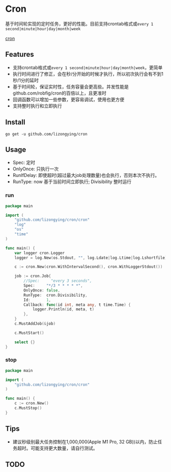 # Cron

基于时间轮实现的定时任务，更好的性能。目前支持crontab格式或`every 1 second|minute|hour|day|month|week`

[cron](https://github.com/lizongying/cron)

## Features

* 支持crontab格式或`every 1 second|minute|hour|day|month|week`，更简单
* 执行时间进行了修正，会在秒/分开始的时候才执行，所以初次执行会有不到1秒/1分的延时
* 基于时间轮，保证实时性，任务容量会更高些。并发性能是github.com/robfig/cron的百倍以上，且更准时
* 回调函数可以增加一些参数，更容易调试，使用也更方便
* 支持整时执行和立即执行

## Install

```shell
go get -u github.com/lizongying/cron
```

## Usage

* Spec: 定时
* OnlyOnce: 只执行一次
* RunIfDelay: 即使超时(超过最大job处理数量)也会执行，否则本次不执行。
* RunType: now 基于当前时间立即执行; Divisibility 整时运行

### run

```go
package main

import (
	"github.com/lizongying/cron/cron"
	"log"
	"os"
	"time"
)

func main() {
	var logger cron.Logger
	logger = log.New(os.Stdout, "", log.Ldate|log.Ltime|log.Lshortfile)

	c := cron.New(cron.WithIntervalSecond(), cron.WithLoggerStdout())

	job := cron.Job{
		//Spec:     "every 3 seconds",
		Spec:     "*/3 * * * * *",
		OnlyOnce: false,
		RunType:  cron.Divisibility,
		Id:       1,
		Callback: func(id int, meta any, t time.Time) {
			logger.Println(id, meta, t)
		},
	}
	c.MustAddJob(&job)

	c.MustStart()

	select {}
}

```

### stop

```go
package main

import (
	"github.com/lizongying/cron/cron"
)

func main() {
	c := cron.New()
	c.MustStop()
}

```

## Tips

* 建议秒级别最大任务控制在1,000,000(Apple M1 Pro, 32 GB))以内，防止任务超时。可能支持更大数量，请自行测试。

## TODO
